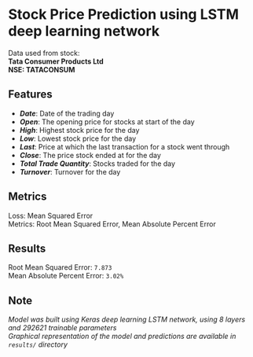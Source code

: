 # Stock Price Prediction using LSTM deep learning network

Data used from stock: <br> **Tata Consumer Products Ltd** <br> **NSE: TATACONSUM**


## Features

+ ***Date***: Date of the trading day
+ ***Open***: The opening price for stocks at start of the day
+ ***High***: Highest stock price for the day
+ ***Low***: Lowest stock price for the day
+ ***Last***: Price at which the last transaction for a stock went through
+ ***Close***: The price stock ended at for the day
+ ***Total Trade Quantity***: Stocks traded for the day
+ ***Turnover***: Turnover for the day

## Metrics

Loss: Mean Squared Error <br>
Metrics: Root Mean Squared Error, Mean Absolute Percent Error

## Results

Root Mean Squared Error: `7.873`<br>
Mean Absolute Percent Error: `3.02%`

## Note

_Model was built using Keras deep learning LSTM network, using 8 layers and 292621 trainable parameters_<br>
_Graphical representation of the model and predictions are available in `results/` directory_
